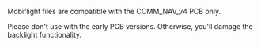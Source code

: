 
Mobiflight files are compatible with the COMM_NAV_v4 PCB only.

Please don't use with the early PCB versions. Otherwise, you'll damage the backlight functionality.
